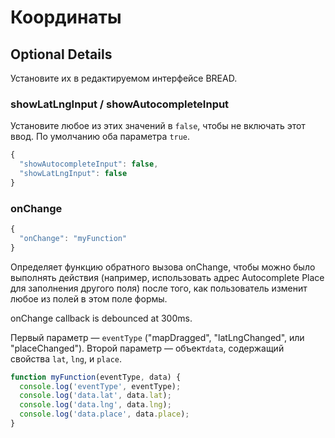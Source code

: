 # Координаты

## Optional Details

Установите их в редактируемом интерфейсе BREAD.

### showLatLngInput / showAutocompleteInput

Установите любое из этих значений в `false`, чтобы не включать этот ввод. По умолчанию оба параметра `true`.

```javascript
{
  "showAutocompleteInput": false,
  "showLatLngInput": false
}
```

### onChange

```javascript
{
  "onChange": "myFunction"
}
```

Определяет функцию обратного вызова onChange, чтобы можно было выполнять действия \(например, использовать адрес Autocomplete Place для заполнения другого поля\) после того, как пользователь изменит любое из полей в этом поле формы.

onChange callback is debounced at 300ms.

Первый параметр — `eventType` \("mapDragged", "latLngChanged", или "placeChanged"\). Второй параметр — объект`data`, содержащий свойства `lat`, `lng`, и `place`.

```javascript
function myFunction(eventType, data) {
  console.log('eventType', eventType);
  console.log('data.lat', data.lat);
  console.log('data.lng', data.lng);
  console.log('data.place', data.place);
}
```

